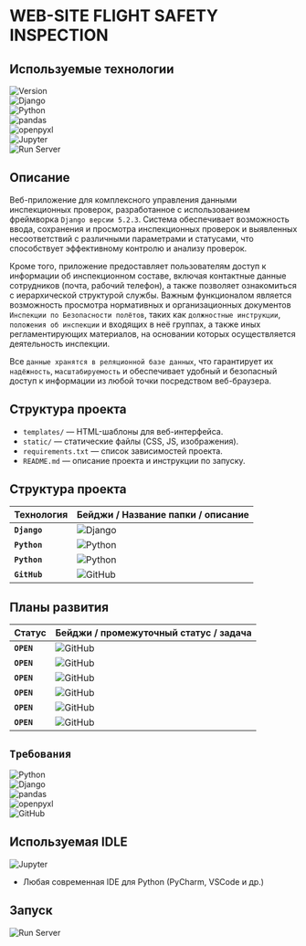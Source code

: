 # WEB-SITE FLIGHT SAFETY INSPECTION

## Используемые технологии

![Version](https://img.shields.io/badge/project%20ver-0.1-brightgreen)  
![Django](https://img.shields.io/badge/django-5.2.3-green?logo=django&logoColor=white)  
![Python](https://img.shields.io/badge/python-3.12%2B-blue?logo=python&logoColor=white)  
![pandas](https://img.shields.io/badge/pandas-data%20analysis-blue?logo=pandas&logoColor=white)  
![openpyxl](https://img.shields.io/badge/openpyxl-Excel%20import%2Fexport-007ACC?logo=python&logoColor=white)  
![Jupyter](https://img.shields.io/badge/Jupyter%20Lab-IDE%20&%20Data%20Analysis-orange?logo=jupyter&logoColor=white)  
![Run Server](https://img.shields.io/badge/runserver-manage.py%20runserver-brightgreen)

## Описание
Веб-приложение для комплексного управления данными инспекционных проверок, разработанное с использованием фреймворка `Django версии 5.2.3`. Система обеспечивает возможность ввода, сохранения и просмотра инспекционных проверок и выявленных несоответствий с различными параметрами и статусами, что способствует эффективному контролю и анализу проверок.

Кроме того, приложение предоставляет пользователям доступ к информации об инспекционном составе, включая контактные данные сотрудников (почта, рабочий телефон), а также позволяет ознакомиться с иерархической структурой службы. Важным функционалом является возможность просмотра нормативных и организационных документов `Инспекции по Безопасности полётов`, таких как `должностные инструкции`, `положения об инспекции` и входящих в неё группах, а также иных регламентирующих материалов, на основании которых осуществляется деятельность инспекции.

Все `данные хранятся в реляционной базе данных`, что гарантирует их `надёжность`, `масштабируемость` и обеспечивает удобный и безопасный доступ к информации из любой точки посредством веб-браузера.

## Структура проекта
- `templates/` — HTML-шаблоны для веб-интерфейса.
- `static/` — статические файлы (CSS, JS, изображения).
- `requirements.txt` — список зависимостей проекта.
- `README.md` — описание проекта и инструкции по запуску.

## Структура проекта
| Технология                | Бейджи / Название папки / описание |
|--------------------------|---------------------------------------------------------------------------------------------------------------------------------------------|
| **`Django`** | ![Django](https://img.shields.io/badge/flightsafetyinspection-основной%20модуль%20Django--проекта-brightgreen?logo=django&logoColor=white) |
| **`Python`** | ![Python](https://img.shields.io/badge/.djvenv-виртуальное%20окружение-orange?logo=python&logoColor=white) |  
| **`Python`** | ![Python](https://img.shields.io/badge/requirements.txt-список%20зависимостей%20проекта-blue?logo=python&logoColor=white) |
| **`GitHub`** | ![GitHub](https://img.shields.io/badge/README.md-описание%20проекта-blue?logo=github&logoColor=white) |


## Планы развития
| Статус                | Бейджи / промежуточный статус / задача |
|--------------------------|---------------------------------------------------------------------------------------------------------------------------------------------|
| **`OPEN`** | ![GitHub](https://img.shields.io/badge/open-написание%20шаблонов%20HTML%20&%20CSS%20файлов-yellow?logo=github&logoColor=white) |
| **`OPEN`** | ![GitHub](https://img.shields.io/badge/open-наполнение%20БД%20информацией%20по%20сотрудникам%20инспекции-yellow?logo=github&logoColor=white) |
| **`OPEN`** | ![GitHub](https://img.shields.io/badge/open-Расширение%20функциональности%20аудита,%20добавление%20фильтрации%20и%20поиска%20записей-yellow?logo=github&logoColor=white) |
| **`OPEN`** | ![GitHub](https://img.shields.io/badge/open-Реализация%20системы%20ролей%20и%20прав%20доступа-yellow?logo=github&logoColor=white) |
| **`OPEN`** | ![GitHub](https://img.shields.io/badge/open-Интеграция%20с%20внешними%20сервисами%20и%20экспорт%20данных-yellow?logo=github&logoColor=white) |
| **`OPEN`** | ![GitHub](https://img.shields.io/badge/open-Поддержка%20работы%20с%20мобильных%20устройств-yellow?logo=github&logoColor=white) |

## **`Требования`**
![Python](https://img.shields.io/badge/python-3.12%2B-blue?logo=python&logoColor=white)  
![Django](https://img.shields.io/badge/django-5.2.3-green?logo=django&logoColor=white)  
![pandas](https://img.shields.io/badge/pandas-для%20импорта/экспорта%20данных%20в%20Excel-blue?logo=pandas&logoColor=white)  
![openpyxl](https://img.shields.io/badge/openpyxl-для%20импорта/экспорта%20данных%20в%20Excel-007ACC?logo=python&logoColor=white)  
![GitHub](https://img.shields.io/badge/дополнительно%20смотри-requirements.txt-orange?logo=github&logoColor=white)

## Используемая IDLE
![Jupyter](https://img.shields.io/badge/Jupyter%20Lab-IDE%20&%20для%20анализа%20и%20обработки%20данных-orange?logo=jupyter&logoColor=white) 
- Любая современная IDE для Python (PyCharm, VSCode и др.)

## Запуск
![Run Server](https://img.shields.io/badge/запуск%20сайта-python%20manage.py%20runserver-brightgreen)